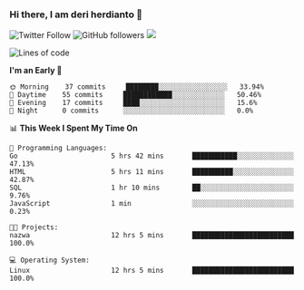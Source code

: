 ### Hi there, I am deri herdianto 👋
![Twitter Follow](https://img.shields.io/twitter/follow/deikatsuo?label=Follow)
![GitHub followers](https://img.shields.io/github/followers/deikatsuo?label=Follow&style=social)
![](https://visitor-badge.glitch.me/badge?page_id=deikatsuo.deikatsuo)

<!--
**deikatsuo/deikatsuo** is a ✨ _special_ ✨ repository because its `README.md` (this file) appears on your GitHub profile.

Here are some ideas to get you started:

- 🔭 I’m currently working on ...
- 🌱 I’m currently learning ...
- 👯 I’m looking to collaborate on ...
- 🤔 I’m looking for help with ...
- 💬 Ask me about ...
- 📫 How to reach me: ...
- 😄 Pronouns: ...
- ⚡ Fun fact: ...
-->

<!--START_SECTION:waka-->
![Lines of code](https://img.shields.io/badge/From%20Hello%20World%20I%27ve%20Written-16097%20lines%20of%20code-blue)

**I'm an Early 🐤** 

```text
🌞 Morning    37 commits     ████████░░░░░░░░░░░░░░░░░   33.94% 
🌆 Daytime    55 commits     ████████████░░░░░░░░░░░░░   50.46% 
🌃 Evening    17 commits     ████░░░░░░░░░░░░░░░░░░░░░   15.6% 
🌙 Night      0 commits      ░░░░░░░░░░░░░░░░░░░░░░░░░   0.0%

```


📊 **This Week I Spent My Time On** 

```text
💬 Programming Languages: 
Go                       5 hrs 42 mins       ███████████░░░░░░░░░░░░░░   47.13% 
HTML                     5 hrs 11 mins       ██████████░░░░░░░░░░░░░░░   42.87% 
SQL                      1 hr 10 mins        ██░░░░░░░░░░░░░░░░░░░░░░░   9.76% 
JavaScript               1 min               ░░░░░░░░░░░░░░░░░░░░░░░░░   0.23%

🐱‍💻 Projects: 
nazwa                    12 hrs 5 mins       █████████████████████████   100.0%

💻 Operating System: 
Linux                    12 hrs 5 mins       █████████████████████████   100.0%

```


<!--END_SECTION:waka-->
